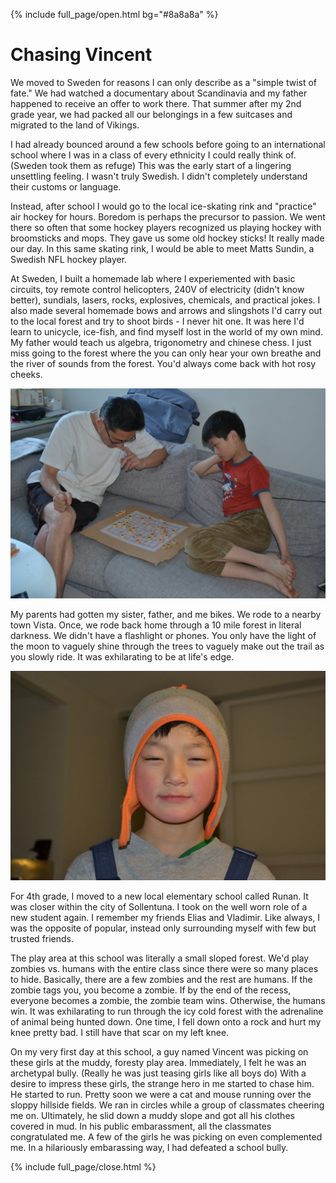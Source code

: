 

{% include full_page/open.html bg="#8a8a8a" %}
# Chasing Vincent

We moved to Sweden for reasons I can only describe as a "simple twist of fate." We had watched a documentary about Scandinavia and my father happened to receive an offer to work there. That summer after my 2nd grade year, we had packed all our belongings in a few suitcases and migrated to the land of Vikings.

I had already bounced around a few schools before going to an international school where I was in a class of every ethnicity I could really think of. (Sweden took them as refuge) This was the early start of a lingering unsettling feeling. I wasn't truly Swedish. I didn't completely understand their customs or language.

Instead, after school I would go to the local ice-skating rink and "practice" air hockey for hours. Boredom is perhaps the precursor to passion. We went there so often that some hockey players recognized us playing hockey with broomsticks and mops. They gave us some old hockey sticks! It really made our day. In this same skating rink, I would be able to meet Matts Sundin, a Swedish NFL hockey player. 

At Sweden, I built a homemade lab where I experiemented with basic circuits, toy remote control helicopters, 240V of electricity (didn't know better), sundials, lasers, rocks, explosives, chemicals, and practical jokes. I also made several homemade bows and arrows and slingshots I'd carry out to the local forest and try to shoot birds - I never hit one.
It was here I'd learn to unicycle, ice-fish, and find myself lost in the world of my own mind.
My father would teach us algebra, trigonometry and chinese chess. 
I just miss going to the forest where the you can only hear your own breathe and the river of sounds from the forest.
You'd always come back with hot rosy cheeks.

<img src="../images/chess.JPG" />

My parents had gotten my sister, father, and me bikes. We rode to a nearby town Vista. Once, we rode back home through a 10 mile forest in literal darkness. We didn't have a flashlight or phones. You only have the light of the moon to vaguely shine through the trees to vaguely make out the trail as you slowly ride. It was exhilarating to be at life's edge.

<img src="../images/rosy-cheeks.JPG" />

For 4th grade, I moved to a new local elementary school called Runan.
It was closer within the city of Sollentuna.
I took on the well worn role of a new student again.
I remember my friends Elias and Vladimir.
Like always, I was the opposite of popular, instead only surrounding myself with few but trusted friends.

The play area at this school was literally a small sloped forest. We'd play zombies vs. humans with the entire class since there were so many places to hide. Basically, there are a few zombies and the rest are humans. If the zombie tags you, you become a zombie. If by the end of the recess, everyone becomes a zombie, the zombie team wins. Otherwise, the humans win. It was exhilarating to run through the icy cold forest with the adrenaline of animal being hunted down. One time, I fell down onto a rock and hurt my knee pretty bad. I still have that scar on my left knee.

On my very first day at this school, a guy named Vincent was picking on these girls at the muddy, foresty play area. Immediately, I felt he was an archetypal bully. (Really he was just teasing girls like all boys do) With a desire to impress these girls, the strange hero in me started to chase him. He started to run. Pretty soon we were a cat and mouse running over the sloppy hillside fields. We ran in circles while a group of classmates cheering me on. Ultimately, he slid down a muddy slope and got all his clothes covered in mud. In his public embarassment, all the classmates congratulated me. A few of the girls he was picking on even complemented me. In a hilariously embarassing way, I had defeated a school bully.


{% include full_page/close.html %}


